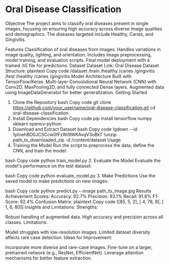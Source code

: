 # Oral Disease Classification
Objective
The project aims to classify oral diseases present in single images, focusing on ensuring high accuracy across diverse image qualities and demographics. The diseases targeted include Healthy, Caries, and Gingivitis.

Features
Classification of oral diseases from images.
Handles variations in image quality, lighting, and orientation.
Includes image preprocessing, model training, and evaluation scripts.
Final model deployment with a trained .h5 file for predictions.
Dataset
Dataset Link: Oral Disease Dataset
Structure:
plaintext
Copy code
/dataset
    /train
        /healthy
        /caries
        /gingivitis
    /test
        /healthy
        /caries
        /gingivitis
Model Architecture
Built with TensorFlow/Keras.
Multi-layer Convolutional Neural Network (CNN) with Conv2D, MaxPooling2D, and fully connected Dense layers.
Augmented data using ImageDataGenerator for better generalization.
Getting Started
1. Clone the Repository
bash
Copy code
git clone https://github.com/your_username/oral-disease-classification.git
cd oral-disease-classification
2. Install Dependencies
bash
Copy code
pip install tensorflow numpy sklearn opencv-python
3. Download and Extract Dataset
bash
Copy code
!gdown --id 1ptnehBD0JCSCcw0fFzWi9WKAvqV3oBkT
!unzip path_to_downloaded_zip -d /content/dataset
Usage
1. Training the Model
Run the script to preprocess the data, define the CNN, and train the model:

bash
Copy code
python train_model.py
2. Evaluate the Model
Evaluate the model's performance on the test dataset:

bash
Copy code
python evaluate_model.py
3. Make Predictions
Use the saved model to make predictions on new images:

bash
Copy code
python predict.py --image path_to_image.jpg
Results
Achievement Scores:
Accuracy: 92.7%
Precision: 93.1%
Recall: 91.8%
F1-Score: 92.4%
Confusion Matrix:
plaintext
Copy code
[[85, 5, 2],
 [ 4, 78, 8],
 [ 1, 6, 80]]
Insights and Limitations:
Strengths:

Robust handling of augmented data.
High accuracy and precision across all classes.
Limitations:

Model struggles with low-resolution images.
Limited dataset diversity affects rare case detection.
Ideas for Improvement:

Incorporate more diverse and rare-case images.
Fine-tune on a larger, pretrained network (e.g., ResNet, EfficientNet).
Leverage attention mechanisms for better feature extraction.
